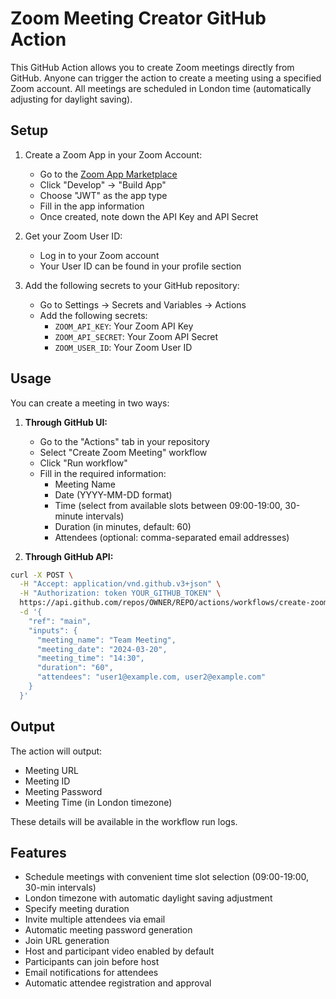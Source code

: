 # Zoom Meeting Creator GitHub Action

This GitHub Action allows you to create Zoom meetings directly from GitHub. Anyone can trigger the action to create a meeting using a specified Zoom account. All meetings are scheduled in London time (automatically adjusting for daylight saving).

## Setup

1. Create a Zoom App in your Zoom Account:
   - Go to the [Zoom App Marketplace](https://marketplace.zoom.us/)
   - Click "Develop" → "Build App"
   - Choose "JWT" as the app type
   - Fill in the app information
   - Once created, note down the API Key and API Secret

2. Get your Zoom User ID:
   - Log in to your Zoom account
   - Your User ID can be found in your profile section

3. Add the following secrets to your GitHub repository:
   - Go to Settings → Secrets and Variables → Actions
   - Add the following secrets:
     - `ZOOM_API_KEY`: Your Zoom API Key
     - `ZOOM_API_SECRET`: Your Zoom API Secret
     - `ZOOM_USER_ID`: Your Zoom User ID

## Usage

You can create a meeting in two ways:

1. **Through GitHub UI:**
   - Go to the "Actions" tab in your repository
   - Select "Create Zoom Meeting" workflow
   - Click "Run workflow"
   - Fill in the required information:
     - Meeting Name
     - Date (YYYY-MM-DD format)
     - Time (select from available slots between 09:00-19:00, 30-minute intervals)
     - Duration (in minutes, default: 60)
     - Attendees (optional: comma-separated email addresses)

2. **Through GitHub API:**
```bash
curl -X POST \
  -H "Accept: application/vnd.github.v3+json" \
  -H "Authorization: token YOUR_GITHUB_TOKEN" \
  https://api.github.com/repos/OWNER/REPO/actions/workflows/create-zoom-meeting.yml/dispatches \
  -d '{
    "ref": "main",
    "inputs": {
      "meeting_name": "Team Meeting",
      "meeting_date": "2024-03-20",
      "meeting_time": "14:30",
      "duration": "60",
      "attendees": "user1@example.com, user2@example.com"
    }
  }'
```

## Output

The action will output:
- Meeting URL
- Meeting ID
- Meeting Password
- Meeting Time (in London timezone)

These details will be available in the workflow run logs.

## Features

- Schedule meetings with convenient time slot selection (09:00-19:00, 30-min intervals)
- London timezone with automatic daylight saving adjustment
- Specify meeting duration
- Invite multiple attendees via email
- Automatic meeting password generation
- Join URL generation
- Host and participant video enabled by default
- Participants can join before host
- Email notifications for attendees
- Automatic attendee registration and approval 